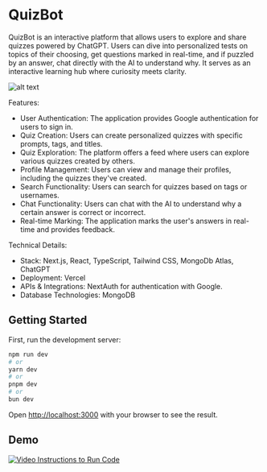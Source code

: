 # QuizBot
QuizBot is an interactive platform that allows users to explore and share quizzes powered by ChatGPT. Users can dive into personalized tests on topics of their choosing, get questions marked in real-time, and if puzzled by an answer, chat directly with the AI to understand why. It serves as an interactive learning hub where curiosity meets clarity.

![alt text]('https://github.com/asad1996172/quizbot/blob/main/ss.png' "SS")

Features:
- User Authentication: The application provides Google authentication for users to sign in.
- Quiz Creation: Users can create personalized quizzes with specific prompts, tags, and titles.
- Quiz Exploration: The platform offers a feed where users can explore various quizzes created by others.
- Profile Management: Users can view and manage their profiles, including the quizzes they've created.
- Search Functionality: Users can search for quizzes based on tags or usernames.
- Chat Functionality: Users can chat with the AI to understand why a certain answer is correct or incorrect.
- Real-time Marking: The application marks the user's answers in real-time and provides feedback.

Technical Details:
- Stack: Next.js, React, TypeScript, Tailwind CSS, MongoDb Atlas, ChatGPT
- Deployment: Vercel
- APIs & Integrations: NextAuth for authentication with Google.
- Database Technologies: MongoDB


## Getting Started

First, run the development server:

```bash
npm run dev
# or
yarn dev
# or
pnpm dev
# or
bun dev
```

Open [http://localhost:3000](http://localhost:3000) with your browser to see the result.

## Demo
[![Video Instructions to Run Code](https://i.ytimg.com/vi/02g7MAkJuHQ/hqdefault.jpg)](https://www.youtube.com/watch?v=02g7MAkJuHQ)